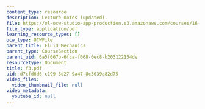 ```yaml
---
content_type: resource
description: Lecture notes (updated).
file: https://ol-ocw-studio-app-production.s3.amazonaws.com/courses/16-01-unified-engineering-i-ii-iii-iv-fall-2005-spring-2006/d7cfd6d6c1993d279a478c3039a82d75_f3.pdf
file_type: application/pdf
learning_resource_types: []
ocw_type: OCWFile
parent_title: Fluid Mechanics
parent_type: CourseSection
parent_uid: 6a5f667b-6fca-f068-0ec8-b203122154de
resourcetype: Document
title: f3.pdf
uid: d7cfd6d6-c199-3d27-9a47-8c3039a82d75
video_files:
  video_thumbnail_file: null
video_metadata:
  youtube_id: null
---
```

